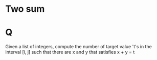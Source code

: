 # Two sum

# Q
Given a list of integers, compute the number of target value 't's in the interval [i, j] such that there are x and y that satisfies x + y = t